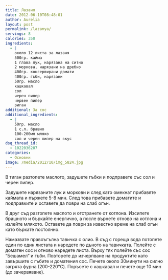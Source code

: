 ```yaml
---
title: Лазаня
date: 2012-06-10T08:48:01
author: Aurelia
layout: post
permalink: /lazanya/
servings: 8
calories: 350
ingredients:
  - |
    около 12 листа за лазаня
    500гр. кайма
    1 глава лук, нарязана на ситно
    2 моркова, нарязани на дребно
    400гр. консервирани домати
    400гр. гъби, нарязани
    50гр. масло
    кашкавал
    сол
    черен пипер
    червен пипер
    риган
additional: За сос
additional_ingredients:
  - |
    50гр. масло
    1 с.л. брашно
    100-200мл мляко
    сол и черен пипер на вкус
dsq_thread_id:
  - 1022036207
categories:
  - Основни
image: /media/2012/10/img_5824.jpg
---
```

В тиган разтопете маслото, задушете гъбки и подправете със сол и черен пипер.
  
Задушете нарязаните лук и моркови и след като омекнат прибавяте каймата и пържете 5-8 мин. След това прибавете доматите и подправките и оставете да поври на слаб огън.
  
В друг съд разтопете маслото и отстранете от котлона. Изсипете брашното и бъркайте енергично, а после върнете отново на котлона и излейте млякото. Оставете да поври за известно време на слаб огън като бъркате постоянно.

Намазвате правоъгълна тавичка с олио. В съд с гореща вода потопете един по един листата и наредете по дъното на тавичката. Полейте с доматен сос и отново наредете листа. Върху тях полейте със сос “Бешамел” и гъби. Повторете до изчерпване на продуктите като завършите с гъбите и доматения сос. Печете около 30минути на силно загрята фурна (200-220°C). Поръсете с кашкавал и печете още 10 мин (до зачервяване).